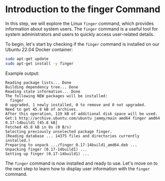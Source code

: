 # Introduction to the finger Command

In this step, we will explore the Linux `finger` command, which provides information about system users. The `finger` command is a useful tool for system administrators and users to quickly access user-related details.

To begin, let's start by checking if the `finger` command is installed on our Ubuntu 22.04 Docker container:

```bash
sudo apt-get update
sudo apt-get install -y finger
```

Example output:

```
Reading package lists... Done
Building dependency tree... Done
Reading state information... Done
The following NEW packages will be installed:
  finger
0 upgraded, 1 newly installed, 0 to remove and 0 not upgraded.
Need to get 45.8 kB of archives.
After this operation, 119 kB of additional disk space will be used.
Get:1 http://archive.ubuntu.com/ubuntu jammy/main amd64 finger amd64 0.17-14build1 [45.8 kB]
Fetched 45.8 kB in 0s (0 B/s)
Selecting previously unselected package finger.
(Reading database ... 14375 files and directories currently installed.)
Preparing to unpack .../finger_0.17-14build1_amd64.deb ...
Unpacking finger (0.17-14build1) ...
Setting up finger (0.17-14build1) ...
```

The `finger` command is now installed and ready to use. Let's move on to the next step to learn how to display user information with the `finger` command.
